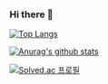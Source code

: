### Hi there 👋

[![Top Langs](https://github-readme-stats.vercel.app/api/top-langs/?username=LYHyoung&langs_count=5)](https://github.com/anuraghazra/github-readme-stats)

[![Anurag's github stats](https://github-readme-stats.vercel.app/api?username=LYHyoung)](https://github.com/anuraghazra/github-readme-stats)

[![Solved.ac
프로필](http://mazassumnida.wtf/api/generate_badge?boj={lyh4186})](https://solved.ac/{lyh4186})

<!--
**LYHyoung/LYHyoung** is a ✨ _special_ ✨ repository because its `README.md` (this file) appears on your GitHub profile.

Here are some ideas to get you started:

- 🔭 I’m currently working on ...
- 🌱 I’m currently learning ...
- 👯 I’m looking to collaborate on ...
- 🤔 I’m looking for help with ...
- 💬 Ask me about ...
- 📫 How to reach me: ...
- 😄 Pronouns: ...
- ⚡ Fun fact: ...
-->
